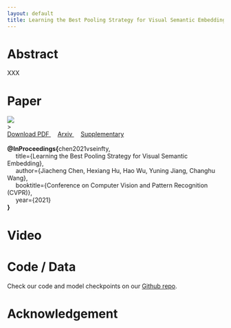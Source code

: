 ```yaml
---
layout: default
title: Learning the Best Pooling Strategy for Visual Semantic Embedding
---
```


# Abstract

XXX

# Paper

<div>
	<a href="assets/xxx.pdf">
	<img class="thumbnail" src="assets/img/xxx.png"> 
	</a>
</div>>

<div class="text-center">
	<a href="assets/xxxx.pdf"> Download PDF </a> &nbsp; &nbsp; <a href="https://arxiv.org/abs/2011.04305"> Arxiv </a> &nbsp; &nbsp; <a href="assets/xxxx.pdf"> Supplementary </a>
</div>

<br>
<div class="bibtex-box">
	<strong>@InProceedings{</strong>chen2021vseinfty,
	<br>
	&nbsp;&nbsp;&nbsp;&nbsp; title={Learning the Best Pooling Strategy for Visual Semantic Embedding}, 
	<br> 
	&nbsp;&nbsp;&nbsp;&nbsp; author={Jiacheng Chen, Hexiang Hu, Hao Wu, Yuning Jiang, Changhu Wang},
	<br> 
	&nbsp;&nbsp;&nbsp;&nbsp; booktitle={Conference on Computer Vision and Pattern Recognition (CVPR)},
	<br> 
	&nbsp;&nbsp;&nbsp;&nbsp; year={2021}<br><strong>}</strong>
</div>


# Video

<!-- <div>
<iframe width="820" height="492" src="https://www.youtube.com/embed/PyYz7XAs7UE" frameborder="0" allow="accelerometer; autoplay; encrypted-media; gyroscope; picture-in-picture" allowfullscreen>
</iframe>
</div> -->


# Code / Data

Check our code and model checkpoints on our [Github repo](https://github.com/woodfrog/vse_infty). 


# Acknowledgement
